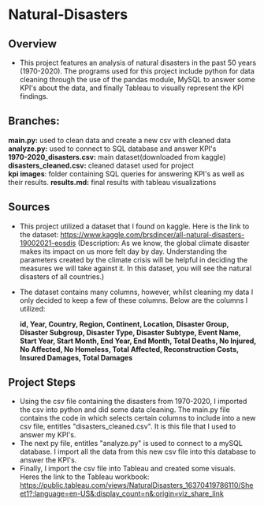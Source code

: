 # Natural-Disasters

## Overview
- This project features an analysis of natural disasters in the past 50 years (1970-2020). The programs used for this project include python for data cleaning through the use of the pandas module, MySQL to answer some KPI's about the data, and finally Tableau to visually represent the KPI findings. 
## Branches:
**main.py:** used to clean data and create a new csv with cleaned data\
**analyze.py:** used to connect to SQL database and answer KPI's\
**1970-2020_disasters.csv:** main dataset(downloaded from kaggle)\
**disasters_cleaned.csv:** cleaned dataset used for project\
**kpi images**: folder containing SQL queries for answering KPI's as well as their results. 
**results.md:** final results with tableau visualizations

## Sources
- This project utilized a dataset that I found on kaggle. Here is the link to the dataset: 
https://www.kaggle.com/brsdincer/all-natural-disasters-19002021-eosdis
(Description: As we know, the global climate disaster makes its impact on us more felt day by day. Understanding the parameters created by the climate crisis will be helpful in deciding the measures we will take against it.
In this dataset, you will see the natural disasters of all countries.)

- The dataset contains many columns, however, whilst cleaning my data I only decided to keep a few of these columns. Below are the columns I utilized:

  **id, Year, Country, Region, Continent, Location, Disaster Group, Disaster Subgroup, Disaster Type, Disaster Subtype, Event Name, Start Year, Start Month, End Year, End Month, Total Deaths, No Injured, No Affected, No Homeless, Total Affected, Reconstruction Costs, Insured Damages, Total Damages**
  
## Project Steps
- Using the csv file containing the disasters from 1970-2020, I imported the csv into python and did some data cleaning. The main.py file contains the code in which selects certain columns to include into a new csv file, entitles "disasters_cleaned.csv". It is this file that I used to answer my KPI's.
- The next py file, entitles "analyze.py" is used to connect to a mySQL database. I import all the data from this new csv file into this database to answer the KPI's.
- Finally, I import the csv file into Tableau and created some visuals. Heres the link to the Tableau workbook: https://public.tableau.com/views/NaturalDisasters_16370419786110/Sheet1?:language=en-US&:display_count=n&:origin=viz_share_link
